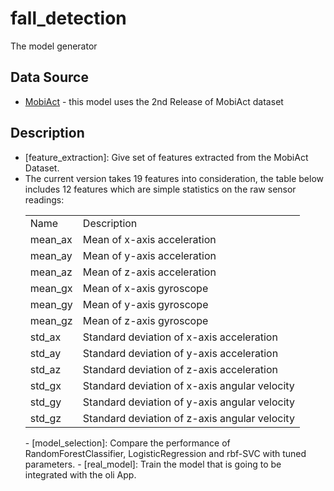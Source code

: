 # fall_detection
The model generator
## Data Source
 - [MobiAct](https://bmi.hmu.gr/the-mobifall-and-mobiact-datasets-2/) - this model uses the 2nd Release of MobiAct dataset 
## Description
 - [feature_extraction]: Give set of features extracted from the MobiAct Dataset.
 - The current version takes 19 features into consideration, the table below includes 12 features which are simple statistics on the raw sensor readings:
        <table>
   <tr>
      <td>Name</td>
      <td>Description</td>
   </tr>
   <tr>
      <td>mean_ax</td>
      <td>Mean of x-axis acceleration</td>
   </tr>
   <tr>
      <td>mean_ay</td>
      <td>Mean of y-axis acceleration</td>
   </tr>
   <tr>
      <td>mean_az</td>
      <td>Mean of z-axis acceleration</td>
   </tr>
   <tr>
      <td>mean_gx</td>
      <td>Mean of x-axis gyroscope</td>
   </tr>
   <tr>
      <td>mean_gy</td>
      <td>Mean of y-axis gyroscope</td>
   </tr>
   <tr>
      <td>mean_gz</td>
      <td>Mean of z-axis gyroscope</td>
   </tr>
   <tr>
      <td>std_ax</td>
      <td>Standard deviation of x-axis acceleration</td>
   </tr>
   <tr>
      <td>std_ay</td>
      <td>Standard deviation of y-axis acceleration</td>
   </tr>
   <tr>
      <td>std_az</td>
      <td>Standard deviation of z-axis acceleration</td>
   </tr>
   <tr>
      <td>std_gx</td>
      <td>Standard deviation of x-axis angular velocity</td>
   </tr>
   <tr>
      <td>std_gy</td>
      <td>Standard deviation of y-axis angular velocity</td>
   </tr>
   <tr>
      <td>std_gz</td>
      <td>Standard deviation of z-axis angular velocity</td>
   </tr>
</table>
 - [model_selection]: Compare the performance of RandomForestClassifier, LogisticRegression and rbf-SVC with tuned parameters.
 - [real_model]: Train the model that is going to be integrated with the oli App.
